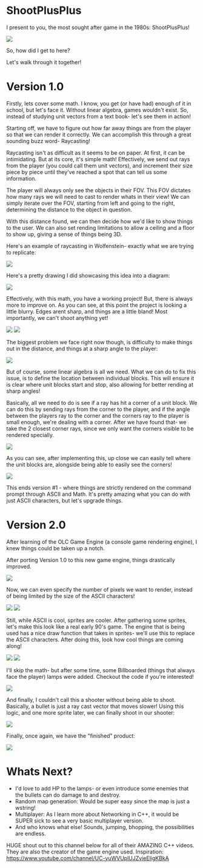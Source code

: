 # ShootPlusPlus

I present to you, the most sought after game in the 1980s: ShootPlusPlus!

![](../main/imgs/ShooterPlusPlus.gif)

So, how did I get to here?

Let's walk through it together!

# Version 1.0

Firstly, lets cover some math. I know, you get (or have had) enough of it in school, but let's face it. Without linear algebra, games wouldn't exist.
So, instead of studying unit vectors from a text book- let's see them in action!

Starting off, we have to figure out how far away things are from the player so that we can render it correctly. We can accomplish this through a great sounding buzz word- Raycasting!

Raycasting isn't as difficult as it seems to be on paper. At first, it can be intimidating. But at its core, it's simple math!
Effectively, we send out rays from the player (you could call them unit vectors), and increment their size piece by piece until they've reached a spot that can tell us some information.

The player will always only see the objects in their FOV. This FOV dictates how many rays we will need to cast to render whats in their view!
We can simply iterate over the FOV, starting from left and going to the right, determining the distance to the object in question.

With this distance found, we can then decide how we'd like to show things to the user. We can also set rending limitations to allow a ceiling and a floor to show up, giving a sense of things being 3D.

Here's an example of raycasting in Wolfenstein- exactly what we are trying to replicate:

![](../main/imgs/raycasting.gif)

Here's a pretty drawing I did showcasing this idea into a diagram:

![](../main/imgs/raytracing.png)

Effectively, with this math, you have a working project! But, there is always more to improve on. As you can see, at this point the project is looking a little blurry. Edges arent sharp, and things are a little bland! Most importantly, we can't shoot anything yet!

![](../main/imgs/ShadingofASCII.jpg)
![](../main/imgs/HallwayViewASCII.jpg)

The biggest problem we face right now though, is difficulty to make things out in the distance, and things at a sharp angle to the player:

![](../main/imgs/ProblemHardToSeeFar.jpg)

But of course, some linear algebra is all we need.
What we can do to fix this issue, is to define the location between individual blocks. This will ensure it is clear where unit blocks start and stop, also allowing for better rending at sharp angles!

Basically, all we need to do is see if a ray has hit a corner of a unit block. We can do this by sending rays from the corner to the player, and if the angle between the players ray to the corner and the corners ray to the player is small enough, we're dealing with a corner.
After we have found that- we take the 2 closest corner rays, since we only want the corners visible to be rendered specially. 

![](../main/imgs/cornerdetection.png)

As you can see, after implementing this, up close we can easily tell where the unit blocks are, alongside being able to easily see the corners!

![](../main/imgs/upcloseblockviewASCII.jpg)

This ends version #1 - where things are strictly rendered on the command prompt through ASCII and Math. It's pretty amazing what you can do with just ASCII characters, but let's upgrade things.

# Version 2.0

After learning of the OLC Game Engine (a console game rendering engine), I knew things could be taken up a notch.

After porting Version 1.0 to this new game engine, things drastically improved. 

![](../main/imgs/PortedToEngineASCII.jpg)

Now, we can even specify the number of pixels we want to render, instead of being limited by the size of the ASCII characters!

![](../main/imgs/PORTEDBUTCONSOLEPIXELRAISED.jpg)
![](../main/imgs/PortedandUpscaled.jpg)

Still, while ASCII is cool, sprites are cooler. 
After gathering some sprites, let's make this look like a real early 90's game.
The engine that is being used has a nice draw function that takes in sprites- we'll use this to replace the ASCII characters. After doing this, look how cool things are coming along!

![](../main/imgs/Textures2.jpg)
![](../main/imgs/Textures.jpg)

I'll skip the math- but after some time, some Billboarded (things that always face the player) lamps were added. Checkout the code if you're interested!

![](../main/imgs/LampSprite.jpg)

And finally, I couldn't call this a shooter without being able to shoot. Basically, a bullet is just a ray cast vector that moves slower! Using this logic, and one more sprite later, we can finally shoot in our shooter:

![](../main/imgs/Bullets.jpg)

Finally, once again, we have the "finished" product:

![](../main/imgs/ShooterPlusPlus.gif)

# Whats Next?

- I'd love to add HP to the lamps- or even introduce some enemies that the bullets can do damage to and destroy.
- Random map generation: Would be super easy since the map is just a wstring!
- Multiplayer: As I learn more about Networking in C++, it would be SUPER sick to see a very basic multiplayer version.
- And who knows what else! Sounds, jumping, bhopping, the possibilities are endless.


HUGE shout out to this channel below for all of their AMAZING C++ videos. They are also the creator of the game engine used.
Inspiration: https://www.youtube.com/channel/UC-yuWVUplUJZvieEligKBkA

